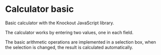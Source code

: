 # Calculator basic

Basic calculator with the Knockout JavaScript library.

The calculator works by entering two values, one in each field.

The basic arithmetic operations are implemented in a selection box, when the selection is changed, the result is calculated automatically.
